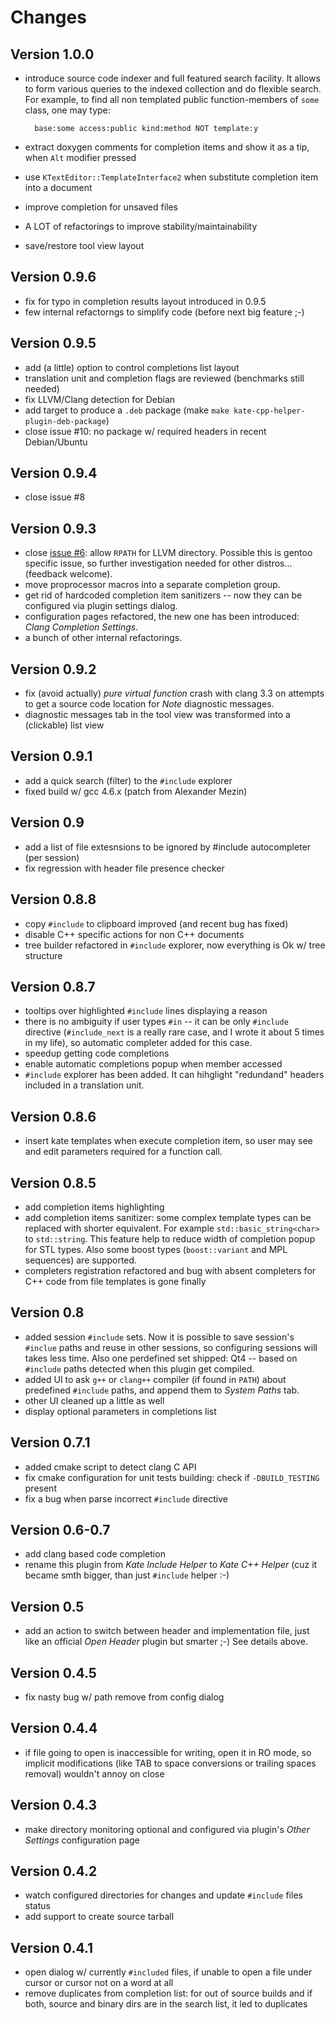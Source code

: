 Changes
=======

Version 1.0.0
-------------

* introduce source code indexer and full featured search facility. It allows to form
  various queries to the indexed collection and do flexible search. For example, to find
  all non templated public function-members of `some` class, one may type:  

        base:some access:public kind:method NOT template:y
* extract doxygen comments for completion items and show it as a tip, when `Alt` modifier pressed
* use `KTextEditor::TemplateInterface2` when substitute completion item into a document
* improve completion for unsaved files
* A LOT of refactorings to improve stability/maintainability
* save/restore tool view layout

Version 0.9.6
-------------

* fix for typo in completion results layout introduced in 0.9.5
* few internal refactorngs to simplify code (before next big feature ;-)

Version 0.9.5
-------------

* add (a little) option to control completions list layout
* translation unit and completion flags are reviewed (benchmarks still needed)
* fix LLVM/Clang detection for Debian
* add target to produce a `.deb` package (make `make kate-cpp-helper-plugin-deb-package`)
* close issue #10: no package w/ required headers in recent Debian/Ubuntu

Version 0.9.4
-------------

* close issue #8

Version 0.9.3
-------------

* close [issue #6](https://github.com/zaufi/kate-cpp-helper-plugin/issues/6): allow `RPATH`
  for LLVM directory. Possible this is gentoo specific issue, so further investigation needed
  for other distros... (feedback welcome).
* move proprocessor macros into a separate completion group.
* get rid of hardcoded completion item sanitizers -- now they can be configured via plugin
  settings dialog.
* configuration pages refactored, the new one has been introduced: _Clang Completion Settings_.
* a bunch of other internal refactorings.

Version 0.9.2
-------------

* fix (avoid actually) _pure virtual function_ crash with clang 3.3 on
  attempts to get a source code location for _Note_ diagnostic messages.
* diagnostic messages tab in the tool view was transformed into a (clickable) list view

Version 0.9.1
-------------

* add a quick search (filter) to the `#include` explorer
* fixed build w/ gcc 4.6.x (patch from Alexander Mezin)

Version 0.9
-----------

* add a list of file extesnsions to be ignored by #include autocompleter (per session)
* fix regression with header file presence checker

Version 0.8.8
-------------

* copy `#include` to clipboard improved (and recent bug has fixed)
* disable C++ specific actions for non C++ documents
* tree builder refactored in `#include` explorer, now everything is Ok w/ tree structure

Version 0.8.7
-------------

* tooltips over highlighted `#include` lines displaying a reason
* there is no ambiguity if user types `#in` -- it can be only `#include` directive
  (`#include_next` is a really rare case, and I wrote it about 5 times in my life),
  so automatic completer added for this case.
* speedup getting code completions
* enable automatic completions popup when member accessed
* `#include` explorer has been added. It can hihglight "redundand" headers included in a translation unit.

Version 0.8.6
-------------

* insert kate templates when execute completion item, so user may see and edit parameters required
  for a function call.

Version 0.8.5
-------------

* add completion items highlighting
* add completion items sanitizer: some complex template types can be replaced with shorter equivalent.
  For example `std::basic_string<char>` to `std::string`. This feature help to reduce width of completion
  popup for STL types. Also some boost types (`boost::variant` and MPL sequences) are supported.
* completers registration refactored and bug with absent completers for C++ code from file templates
  is gone finally

Version 0.8
-----------

* added session `#include` sets. Now it is possible to save session's `#inclue` paths and reuse in other
  sessions, so configuring sessions will takes less time. Also one perdefined set shipped: Qt4 --
  based on `#include` paths detected when this plugin get compiled.
* added UI to ask `g++` or `clang++` compiler (if found in `PATH`) about predefined `#include` paths,
  and append them to _System Paths_ tab.
* other UI cleaned up a little as well
* display optional parameters in completions list

Version 0.7.1
-------------

* added cmake script to detect clang C API
* fix cmake configuration for unit tests building: check if `-DBUILD_TESTING` present
* fix a bug when parse incorrect `#include` directive

Version 0.6-0.7
---------------

* add clang based code completion
* rename this plugin from _Kate Include Helper_ to _Kate C++ Helper_ (cuz it became smth bigger, than
  just `#include` helper :-)

Version 0.5
-----------

* add an action to switch between header and implementation file, just like an official *Open Header*
  plugin but smarter ;-) See details above.

Version 0.4.5
-------------

* fix nasty bug w/ path remove from config dialog

Version 0.4.4
-------------

* if file going to open is inaccessible for writing, open it in RO mode, so implicit modifications
  (like TAB to space conversions or trailing spaces removal) wouldn't annoy on close

Version 0.4.3
-------------

* make directory monitoring optional and configured via plugin's *Other Settings* configuration page

Version 0.4.2
-------------

* watch configured directories for changes and update `#include` files status
* add support to create source tarball

Version 0.4.1
-------------

* open dialog w/ currently `#included` files, if unable to open a file under cursor
  or cursor not on a word at all
* remove duplicates from completion list: for out of source builds and if both, source
  and binary dirs are in the search list, it led to duplicates

